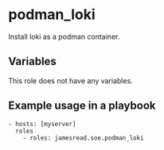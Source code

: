 # podman_loki

Install loki as a podman container.
## Variables
This role does not have any variables.


## Example usage in a playbook

```
- hosts: [myserver]
  roles
    - roles: jamesread.soe.podman_loki
```
